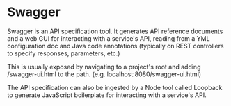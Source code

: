 # Swagger
Swagger is an API specification tool. It generates API reference documents and a web GUI for interacting with a service's API, reading from a YML configuration doc and Java code annotations (typically on REST controllers to specify responses, parameters, etc.)

This is usually exposed by navigating to a project's root and adding /swagger-ui.html to the path. (e.g. localhost:8080/swagger-ui.html)

The API specification can also be ingested by a Node tool called Loopback to generate JavaScript boilerplate for interacting with a service's API.
